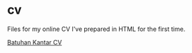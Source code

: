 # cv

Files for my online CV I've prepared in HTML for the first time.

[Batuhan Kantar CV](https://lazymazyjazzy.github.io/cv)
